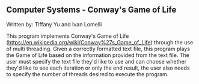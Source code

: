## Computer Systems - Conway's Game of Life

Written by: Tiffany Yu and Ivan Lomelli

This program implements Conway's Game of Life (https://en.wikipedia.org/wiki/Conway%27s_Game_of_Life) through the use of multi threading. Given a correctly formatted text file, this program plays the Game of Life based on the information provided from the text file. The user must specify the text file they'd like to use and can choose whether they'd like to see each iteration or only the end result, the user also needs to specify the number of threads desired to execute the program.
